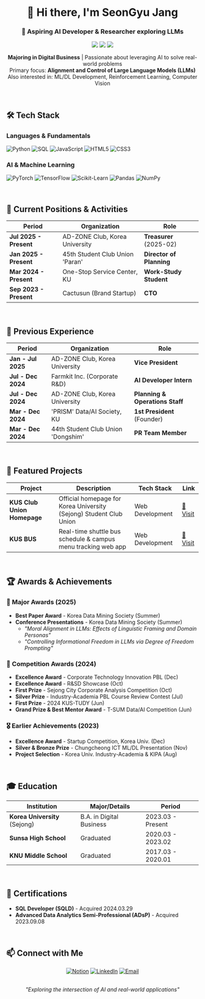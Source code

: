 <div align="center">
  <h1>👋 Hi there, I'm SeonGyu Jang</h1>
  <h3>🚀 Aspiring AI Developer & Researcher exploring LLMs</h3>
  
  <p>
    <img src="https://img.shields.io/badge/🇰🇷_South_Korea-white?style=flat-square" />
    <img src="https://img.shields.io/badge/Born_2004-blue?style=flat-square" />
    <img src="https://img.shields.io/badge/Korea_University-crimson?style=flat-square" />
  </p>
  
  <p>
    <b>Majoring in Digital Business</b> | Passionate about leveraging AI to solve real-world problems
    <br/>
    Primary focus: <b>Alignment and Control of Large Language Models (LLMs)</b>
    <br/>
    Also interested in: ML/DL Development, Reinforcement Learning, Computer Vision
  </p>
</div>

<br/>

## 🛠️ Tech Stack

### Languages & Fundamentals
![Python](https://img.shields.io/badge/Python-3776AB?style=flat-square&logo=python&logoColor=white)
![SQL](https://img.shields.io/badge/SQL-4479A1?style=flat-square&logo=postgresql&logoColor=white)
![JavaScript](https://img.shields.io/badge/JavaScript-F7DF1E?style=flat-square&logo=javascript&logoColor=black)
![HTML5](https://img.shields.io/badge/HTML5-E34F26?style=flat-square&logo=html5&logoColor=white)
![CSS3](https://img.shields.io/badge/CSS3-1572B6?style=flat-square&logo=css3&logoColor=white)

### AI & Machine Learning
![PyTorch](https://img.shields.io/badge/PyTorch-EE4C2C?style=flat-square&logo=pytorch&logoColor=white)
![TensorFlow](https://img.shields.io/badge/TensorFlow-FF6F00?style=flat-square&logo=tensorflow&logoColor=white)
![Scikit-Learn](https://img.shields.io/badge/scikit--learn-F7931E?style=flat-square&logo=scikit-learn&logoColor=white)
![Pandas](https://img.shields.io/badge/Pandas-150458?style=flat-square&logo=pandas&logoColor=white)
![NumPy](https://img.shields.io/badge/NumPy-013243?style=flat-square&logo=numpy&logoColor=white)

<br/>

## 🚀 Current Positions & Activities

| Period | Organization | Role |
|--------|-------------|------|
| **Jul 2025 - Present** | AD-ZONE Club, Korea University | **Treasurer** (2025-02) |
| **Jan 2025 - Present** | 45th Student Club Union 'Paran' | **Director of Planning** |
| **Mar 2024 - Present** | One-Stop Service Center, KU | **Work-Study Student** |
| **Sep 2023 - Present** | Cactusun (Brand Startup) | **CTO** |

<br/>

## 💼 Previous Experience

| Period | Organization | Role |
|--------|-------------|------|
| **Jan - Jul 2025** | AD-ZONE Club, Korea University | **Vice President** |
| **Jul - Dec 2024** | Farmkit Inc. (Corporate R&D) | **AI Developer Intern** |
| **Jul - Dec 2024** | AD-ZONE Club, Korea University | **Planning & Operations Staff** |
| **Mar - Dec 2024** | 'PRISM' Data/AI Society, KU | **1st President** (Founder) |
| **Mar - Dec 2024** | 44th Student Club Union 'Dongshim' | **PR Team Member** |

<br/>

## 📂 Featured Projects

| Project | Description | Tech Stack | Link |
|---------|-------------|------------|------|
| **KUS Club Union Homepage** | Official homepage for Korea University (Sejong) Student Club Union | Web Development | [🔗 Visit](https://kus-club-union.fly.dev/) |
| **KUS BUS** | Real-time shuttle bus schedule & campus menu tracking web app | Web Development | [🔗 Visit](https://www.kus-bus.site/) |

<br/>

## 🏆 Awards & Achievements

### 🥇 Major Awards (2025)
- **Best Paper Award** - Korea Data Mining Society (Summer)
- **Conference Presentations** - Korea Data Mining Society (Summer)
  - *"Moral Alignment in LLMs: Effects of Linguistic Framing and Domain Personas"*
  - *"Controlling Informational Freedom in LLMs via Degree of Freedom Prompting"*

### 🏅 Competition Awards (2024)
- **Excellence Award** - Corporate Technology Innovation PBL (Dec)
- **Excellence Award** - R&SD Showcase (Oct)
- **First Prize** - Sejong City Corporate Analysis Competition (Oct)
- **Silver Prize** - Industry-Academia PBL Course Review Contest (Jul)
- **First Prize** - 2024 KUS-TUDY (Jun)
- **Grand Prize & Best Mentor Award** - T-SUM Data/AI Competition (Jun)

### 🎖️ Earlier Achievements (2023)
- **Excellence Award** - Startup Competition, Korea Univ. (Dec)
- **Silver & Bronze Prize** - Chungcheong ICT ML/DL Presentation (Nov)
- **Project Selection** - Korea Univ. Industry-Academia & KIPA (Aug)

<br/>

## 🎓 Education

| Institution | Major/Details | Period |
|-------------|---------------|---------|
| **Korea University** (Sejong) | B.A. in Digital Business | 2023.03 - Present |
| **Sunsa High School** | Graduated | 2020.03 - 2023.02 |
| **KNU Middle School** | Graduated | 2017.03 - 2020.01 |

<br/>

## 📜 Certifications

- **SQL Developer (SQLD)** - Acquired 2024.03.29
- **Advanced Data Analytics Semi-Professional (ADsP)** - Acquired 2023.09.08

<br/>

## 📫 Connect with Me

<div align="center">
  
  [![Notion](https://img.shields.io/badge/Notion-000000?style=for-the-badge&logo=notion&logoColor=white)]([https://www.notion.so/[your-notion-page](https://www.notion.so/jangseongyu/8992c6366519499381728c6feee63163)])
  [![LinkedIn](https://img.shields.io/badge/LinkedIn-0077B5?style=for-the-badge&logo=linkedin&logoColor=white)]([https://linkedin.com/in/[your-linkedin](https://www.linkedin.com/in/seongyu-jang-5b8268297/)])
  [![Email](https://img.shields.io/badge/Email-D14836?style=for-the-badge&logo=gmail&logoColor=white)](mailto:[dsng3419@gmail.com])
  
</div>

<div align="center">
  <br/>
  <i>"Exploring the intersection of AI and real-world applications"</i>
</div>
